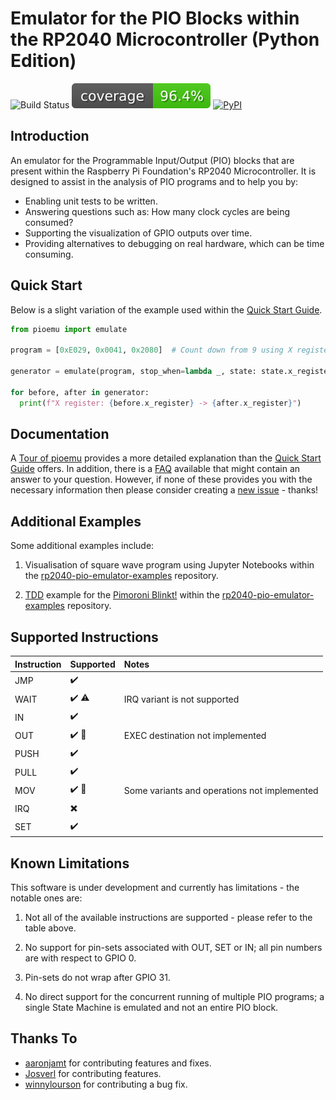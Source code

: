 # Emulator for the PIO Blocks within the RP2040 Microcontroller (Python Edition)

![Build Status](https://github.com/NathanY3G/rp2040-pio-emulator/actions/workflows/package-ci.yml/badge.svg) ![Coverage](./docs/images/coverage-badge.svg) [![PyPI](https://img.shields.io/pypi/v/rp2040-pio-emulator?color=informational)](https://pypi.org/project/rp2040-pio-emulator/)

## Introduction
An emulator for the Programmable Input/Output (PIO) blocks that are present
within the Raspberry Pi Foundation's RP2040 Microcontroller. It is designed
to assist in the analysis of PIO programs and to help you by:

* Enabling unit tests to be written.
* Answering questions such as: How many clock cycles are being consumed?
* Supporting the visualization of GPIO outputs over time.
* Providing alternatives to debugging on real hardware, which can be time consuming.

## Quick Start
Below is a slight variation of the example used within the [Quick Start Guide](./docs/Quick%20Start%20Guide.md).

```python
from pioemu import emulate

program = [0xE029, 0x0041, 0x2080]  # Count down from 9 using X register

generator = emulate(program, stop_when=lambda _, state: state.x_register < 0)

for before, after in generator:
  print(f"X register: {before.x_register} -> {after.x_register}")
```

## Documentation
A [Tour of pioemu](./docs/Tour%20of%20pioemu.md) provides a more detailed explanation than the
[Quick Start Guide](./docs/Quick%20Start%20Guide.md) offers. In addition, there is a
[FAQ](./docs/FAQ.md) available that might contain an answer to your question. However, if none
of these provides you with the necessary information then please consider creating a
[new issue](https://github.com/NathanY3G/rp2040-pio-emulator/issues) - thanks!

## Additional Examples
Some additional examples include:

1. Visualisation of square wave program using Jupyter Notebooks within the
   [rp2040-pio-emulator-examples](https://github.com/NathanY3G/rp2040-pio-emulator-examples) repository.

1. [TDD](https://en.wikipedia.org/wiki/Test-driven_development) example for the
   [Pimoroni Blinkt!](https://shop.pimoroni.com/products/blinkt) within the
   [rp2040-pio-emulator-examples](https://github.com/NathanY3G/rp2040-pio-emulator-examples) repository.

## Supported Instructions

Instruction | Supported                         | Notes
:-----------| :---------------------------------| :----
JMP         | :heavy_check_mark:                | 
WAIT        | :heavy_check_mark: :warning:      | IRQ variant is not supported
IN          | :heavy_check_mark:                |
OUT         | :heavy_check_mark: :construction: | EXEC destination not implemented
PUSH        | :heavy_check_mark:                | 
PULL        | :heavy_check_mark:                | 
MOV         | :heavy_check_mark: :construction: | Some variants and operations not implemented
IRQ         | :heavy_multiplication_x:          |
SET         | :heavy_check_mark:                |

## Known Limitations
This software is under development and currently has limitations - the notable ones are:

1. Not all of the available instructions are supported - please refer to the table above.

1. No support for pin-sets associated with OUT, SET or IN; all pin numbers are with respect to GPIO 0.

1. Pin-sets do not wrap after GPIO 31.

1. No direct support for the concurrent running of multiple PIO programs;
   a single State Machine is emulated and not an entire PIO block.

## Thanks To
* [aaronjamt](https://github.com/aaronjamt) for contributing features and fixes.
* [Josverl](https://github.com/Josverl) for contributing features.
* [winnylourson](https://github.com/winnylourson) for contributing a bug fix.
